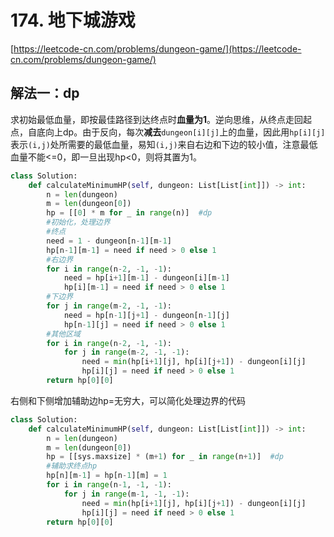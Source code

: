# 174. 地下城游戏

[https://leetcode-cn.com/problems/dungeon-game/](https://leetcode-cn.com/problems/dungeon-game/)

## 解法一：dp

求初始最低血量，即按最佳路径到达终点时**血量为1**。逆向思维，从终点走回起点，自底向上dp。由于反向，每次**减去**`dungeon[i][j]`上的血量，因此用`hp[i][j]`表示`(i,j)`处所需要的最低血量，易知`(i,j)`来自右边和下边的较小值，注意最低血量不能&lt;=0，即一旦出现hp&lt;0，则将其置为1。

```python
class Solution:
    def calculateMinimumHP(self, dungeon: List[List[int]]) -> int:
        n = len(dungeon)
        m = len(dungeon[0])
        hp = [[0] * m for _ in range(n)]  #dp
        #初始化，处理边界
        #终点
        need = 1 - dungeon[n-1][m-1]
        hp[n-1][m-1] = need if need > 0 else 1
        #右边界
        for i in range(n-2, -1, -1):
            need = hp[i+1][m-1] - dungeon[i][m-1]
            hp[i][m-1] = need if need > 0 else 1
        #下边界
        for j in range(m-2, -1, -1):
            need = hp[n-1][j+1] - dungeon[n-1][j]
            hp[n-1][j] = need if need > 0 else 1
        #其他区域
        for i in range(n-2, -1, -1):
            for j in range(m-2, -1, -1):
                need = min(hp[i+1][j], hp[i][j+1]) - dungeon[i][j]
                hp[i][j] = need if need > 0 else 1
        return hp[0][0]
```

右侧和下侧增加辅助边hp=无穷大，可以简化处理边界的代码

```python
class Solution:
    def calculateMinimumHP(self, dungeon: List[List[int]]) -> int:
        n = len(dungeon)
        m = len(dungeon[0])
        hp = [[sys.maxsize] * (m+1) for _ in range(n+1)]  #dp
        #辅助求终点hp
        hp[n][m-1] = hp[n-1][m] = 1
        for i in range(n-1, -1, -1):
            for j in range(m-1, -1, -1):
                need = min(hp[i+1][j], hp[i][j+1]) - dungeon[i][j]
                hp[i][j] = need if need > 0 else 1
        return hp[0][0]
```

